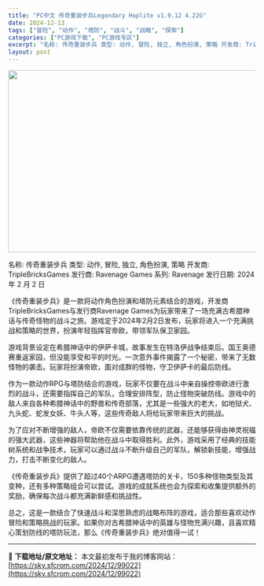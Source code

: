 ```yaml
---
title: "PC中文 传奇重装步兵Legendary Hoplite v1.9.12 4.22G"
date: 2024-12-13
tags: ["冒险", "动作", "塔防", "战斗", "战略", "探索"]
categories: ["PC游戏下载", "PC游戏专区"]
excerpt: "名称: 传奇重装步兵 类型: 动作, 冒险, 独立, 角色扮演, 策略 开发商: TripleBricksGames 发行商: Ravenage Games 系列: Ravenage 发行日期: 2024 年 2 月 2 日 《传奇重装步兵》是一款将动作角色扮演和塔防元素结合的游戏，开发商Tripl&hellip;"
layout: post
---
```


<img class="aligncenter size-full wp-image-99023" src="https://sky.sfcrom.com/wp-content/uploads/2024/12/2024121301575742.webp" alt="" width="660" height="370" />

名称: 传奇重装步兵
类型: 动作, 冒险, 独立, 角色扮演, 策略
开发商: TripleBricksGames
发行商: Ravenage Games
系列: Ravenage
发行日期: 2024 年 2 月 2 日

《传奇重装步兵》是一款将动作角色扮演和塔防元素结合的游戏，开发商TripleBricksGames与发行商Ravenage Games为玩家带来了一场充满古希腊神话与传奇怪物的战斗之旅。游戏定于2024年2月2日发布，玩家将进入一个充满挑战和策略的世界，扮演年轻指挥官帝欧，带领军队保卫家园。

游戏背景设定在希腊神话中的伊萨卡城，故事发生在特洛伊战争结束后。国王奥德赛重返家园，但没能享受和平的时光。一次意外事件揭露了一个秘密，带来了无数怪物的袭击。玩家将扮演帝欧，面对成群的怪物，守卫伊萨卡的最后防线。

作为一款动作RPG与塔防结合的游戏，玩家不仅要在战斗中亲自操控帝欧进行激烈的战斗，还需要指挥自己的军队，合理安排阵型，防止怪物突破防线。游戏中的敌人来自各种希腊神话中的野兽和传奇部落，尤其是一些强大的老大，如地狱犬、九头蛇、蛇发女妖、牛头人等，这些传奇敌人将给玩家带来巨大的挑战。

为了应对不断增强的敌人，帝欧不仅需要依靠传统的武器，还能够获得由神灵祝福的强大武器，这些神器将帮助他在战斗中取得胜利。此外，游戏采用了经典的技能树系统和战争技术，玩家可以通过战斗不断升级自己的军队，解锁新技能，增强战力，打击不断变化的敌人。

《传奇重装步兵》提供了超过40个ARPG遭遇塔防的关卡，150多种怪物类型及其变种，还有多种策略组合可以尝试。游戏的成就系统也会为探索和收集提供额外的奖励，确保每次战斗都充满新鲜感和挑战性。

总之，这是一款结合了快速战斗和深思熟虑的战略布阵的游戏，适合那些喜欢动作冒险和策略挑战的玩家。如果你对古希腊神话中的英雄与怪物充满兴趣，且喜欢精心策划防线的塔防玩法，那么《传奇重装步兵》绝对值得一试！

---
📖 **下载地址/原文地址：** 本文最初发布于我的博客网站：[https://sky.sfcrom.com/2024/12/99022](https://sky.sfcrom.com/2024/12/99022)
